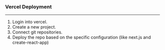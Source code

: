 ### Vercel Deployment
---

1. Login into vercel.
2. Create a new project.
3. Connect git repositories.
4. Deploy the repo based on the specific configuration (like next.js and create-react-app) 
